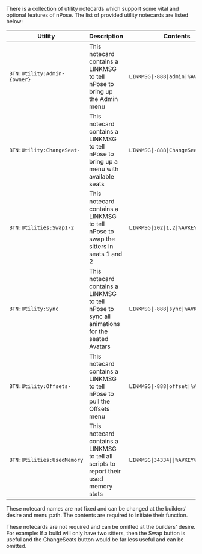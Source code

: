 There is a collection of utility notecards which support some vital and optional features of nPose.  The list of provided utility notecards are listed below:

|Utility |Description|Contents|
|--------|-----------|--------|
|`BTN:Utility:Admin-{owner}`|This notecard contains a LINKMSG to tell nPose to bring up the Admin menu|`LINKMSG\|-888\|admin\|%AVKEY%`|
|`BTN:Utility:ChangeSeat-`|This notecard contains a LINKMSG to tell nPose to bring up a menu with available seats|`LINKMSG\|-888\|ChangeSeat\|%AVKEY%`|
|`BTN:Utilities:Swap1-2`|This notecard contains a LINKMSG to tell nPose to swap the sitters in seats 1 and 2|`LINKMSG\|202\|1,2\|%AVKEY%`|
|`BTN:Utility:Sync`|This notecard contains a LINKMSG to tell nPose to sync all animations for the seated Avatars|`LINKMSG\|-888\|sync\|%AVKEY%`|
|`BTN:Utility:Offsets-`|This notecard contains a LINKMSG to tell nPose to pull the Offsets menu|`LINKMSG\|-888\|offset\|%AVKEY%`|
|`BTN:Utilities:UsedMemory`|This notecard contains a LINKMSG to tell all scripts to report their used memory stats|`LINKMSG\|34334\|\|%AVKEY%`|

These notecard names are not fixed and can be changed at the builders' desire and menu path.  The contents are required to initiate their function.

These notecards are not required and can be omitted at the builders' desire.  For example: If a build will only have two sitters, then the Swap button is useful and the ChangeSeats button would be far less useful and can be omitted.